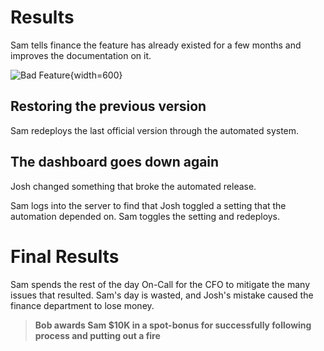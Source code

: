# Results

Sam tells finance the feature has already existed for a few months and improves the documentation on it.

![Bad Feature](./swing.png){width=600}

## Restoring the previous version

Sam redeploys the last official version through the automated system.

## The dashboard goes down again

Josh changed something that broke the automated release.

Sam logs into the server to find that Josh toggled a setting that the automation depended on. Sam toggles the setting
and redeploys.

# Final Results

Sam spends the rest of the day On-Call for the CFO to mitigate the many issues that resulted. Sam's day is wasted, and
Josh's mistake caused the finance department to lose money.

> **Bob awards Sam $10K in a spot-bonus for successfully following process and putting out a fire**
